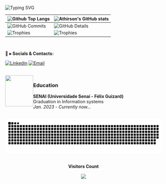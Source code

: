 

![Typing SVG](https://readme-typing-svg.demolab.com?font=Fira+Code&size=29&pause=1500&weight=900&duration=3500&color=FFFFFF&background=FFFFFF00&vCenter=true&width=1000&height=60&lines=🙋🏻‍♀️+Hi+there.+My+name+is+Maria+Victória+and+I+am+a+dev.)

| ![Github Top Langs](https://github-readme-stats.vercel.app/api/top-langs/?username=maaclara&layout=compact&theme=radical&&hide=jupyter%20notebook,php,makefile,c%2B%2B,cmake,hack,shell,html,css&langs_count=6&hide_border=True&line_height=20&PAT_1) | ![Athirson's GitHub stats](https://github-readme-stats.vercel.app/api?username=maaclara&include=private&theme=radical&show_icons=true&hide_border=True&line_height=20&PAT_1) |
| ----------- | ----------- |
| ![GitHub Commits](https://github-readme-streak-stats.herokuapp.com/?user=MariaIronheart&theme=radical&ring=e73737&currStreakNum=ffffff&hide_border=true) | ![GitHub Details](http://github-profile-summary-cards.vercel.app/api/cards/profile-details?username=MariaIronheart&theme=radical) |
| ![Trophies](https://github-profile-trophy.vercel.app/?username=MariaIronheart&row=1&column=6&theme=radical&margin-w=15&margin-h=15) | ![Trophies](https://github-profile-trophy.vercel.app/?username=MariaIronheart&row=1&column=6&theme=radical&margin-w=15&margin-h=15) |


 
 
<br>

💬 **▸ Socials & Contacts:**

  [![Linkedin](https://img.shields.io/badge/LinkedIn-0077B5?style=for-the-badge&logo=linkedin&logoColor=white)](https://www.linkedin.com/in/maria-vict%C3%B3ria-santos-a45072176/)
  [![Email](https://img.shields.io/badge/Gmail-F51919?style=for-the-badge&logo=gmail&logoColor=white)](mailto:vic_a4@hotmail.com)

  


<br>

  <img align="left" height="100" width="90" src="https://www.precisaocortelaser.com.br/wp-content/uploads/2020/07/logo-senai-1.png" />


### Education ###
  **SENAI (Universidade Senai - Félix Guizard)** \
  Graduation in Information systems \
  <i>Jan. 2023</i> - <i>Currently now...</i>

  
  <br>

  <picture>
  <source media="(prefers-color-scheme: dark)" srcset="https://raw.githubusercontent.com/platane/platane/output/github-contribution-grid-snake-dark.svg">
  <source media="(prefers-color-scheme: light)" srcset="https://raw.githubusercontent.com/platane/platane/output/github-contribution-grid-snake.svg">
  <img alt="github contribution grid snake animation" src="https://raw.githubusercontent.com/platane/platane/output/github-contribution-grid-snake.svg">
</picture>



<div align="center">
<br><p align="centre"><b>Visitors Count</b></p>  
<p align="center"><img align="center" src="https://profile-counter.glitch.me/{MariaIronheart}/count.svg" /></p> 
<br>
</div>

<!-- 
<div align=center>
<img height="100em" src="https://raw.githubusercontent.com/innng/innng/master/assets/kyubey.gif">
</div> ->
